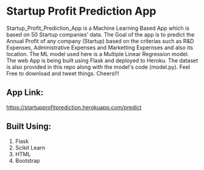 # Startup Profit Prediction App

Startup_Profit_Prediction_App is a Machine Learning Based App which is based on 50 Startup companies' data. The Goal of the app is to predict the Annual Profit of any company (Startup) based on the criterias such as R&D Expenses, Administrative Expenses and Marketting Expernses and also its location. The ML model used here is a Multiple Linear Regression model. The web App is being built using Flask and deployed to Heroku. The dataset is also provided in this repo along with the model's code (model.py). Feel Free to download and tweet things. 
Cheers!!!  

## App Link: 
https://startupprofitprediction.herokuapp.com/predict

## Built Using:
1. Flask
2. Scikit Learn
3. HTML
4. Bootstrap
